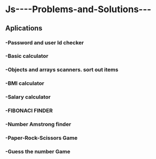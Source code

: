 # Js----Problems-and-Solutions---
## Aplications
### -Password and user Id checker
### -Basic calculator
### -Objects and arrays scanners. sort out items
### -BMI calculator
### -Salary calculator
### -FIBONACI FINDER
### -Number Amstrong finder
### -Paper-Rock-Scissors Game
### -Guess the number Game
